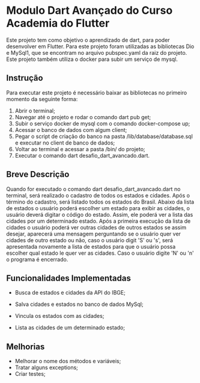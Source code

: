 # Modulo Dart Avançado do Curso Academia do Flutter

Este projeto tem como objetivo o aprendizado de dart, para poder desenvolver em Flutter.
Para este projeto foram utilizadas as bibliotecas Dio e MySql1, que se encontram no arquivo pubspec.yaml da raiz do projeto.
Este projeto também utiliza o docker para subir um serviço de mysql.

## Instrução

Para executar este projeto é necessário baixar as bibliotecas no primeiro momento da seguinte forma:
1) Abrir o terminal;
2) Navegar até o projeto e rodar o comando dart pub get;
3) Subir o serviço docker de mysql com o comando docker-compose up;
4) Acessar o banco de dados com algum client;
5) Pegar o script de criação do banco na pasta /lib/database/database.sql e executar no client de banco de dados;
6) Voltar ao terminal e acessar a pasta /bin/ do projeto;
7) Executar o comando dart desafio_dart_avancado.dart.

## Breve Descrição

Quando for executado o comando dart desafio_dart_avancado.dart no terminal, será realizado o cadastro de todos os estados e cidades. Após o término do cadastro, será listado todos os estados do Brasil. Abaixo da lista de estados o usuário poderá escolher um estado para exibir as cidades, o usuário deverá digitar o código do estado. Assim, ele poderá ver a lista das cidades por um determinado estado. Após a primeira execução da lista de cidades o usuário poderá ver outras cidades de outros estados se assim desejar, aparecerá uma mensagem perguntando se o usuário quer ver cidades de outro estado ou não, caso o usuário digit 'S' ou 's', será apresentada novamente a lista de estados para que o usuário possa escolher qual estado le quer ver as cidades. Caso o usuário digite 'N' ou 'n' o programa é encerrado.


## Funcionalidades Implementadas

- Busca de estados e cidades da API do IBGE;

- Salva cidades e estados no banco de dados MySql;

- Vincula os estados com as cidades;

- Lista as cidades de um determinado estado;

## Melhorias

- Melhorar o nome dos métodos e variáveis;
- Tratar alguns exceptions;
- Criar testes;

